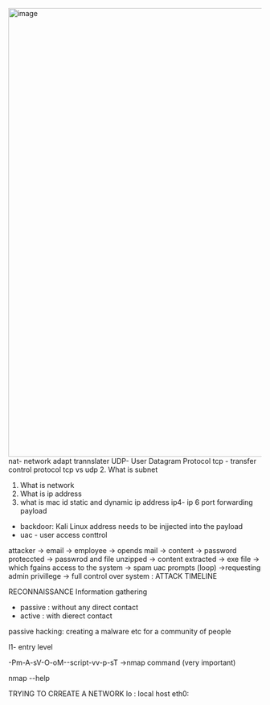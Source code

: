 <img width="1351" height="893" alt="image" src="https://github.com/user-attachments/assets/ea8abb8f-e86a-4c4f-a58b-796a539d0999" />nat- network adapt trannslater
UDP- User Datagram Protocol 
tcp - transfer control protocol
tcp vs udp
2. What is subnet 
1. What is network
3. What is ip address
4. what is mac id
static and dynamic ip address
ip4- 
ip 6
port forwarding
payload
- backdoor: Kali Linux address needs to be injjected into the payload
- uac - user access conttrol

attacker -> email -> employee -> opends mail -> content -> password proteccted -> passwrod and file unzipped -> content extracted -> exe file -> which fgains access to the system -> spam uac prompts (loop) ->requesting admin privillege -> full control over system : ATTACK TIMELINE 

RECONNAISSANCE
Information gathering 
- passive : without any direct contact
- active : with dierect contact

passive hacking: creating a malware etc for a community of people


l1- entry level

-Pm-A-sV-O-oM--script-vv-p-sT  ->nmap command (very important)

nmap --help

TRYING TO CRREATE A NETWORK
lo : local host 
eth0:

